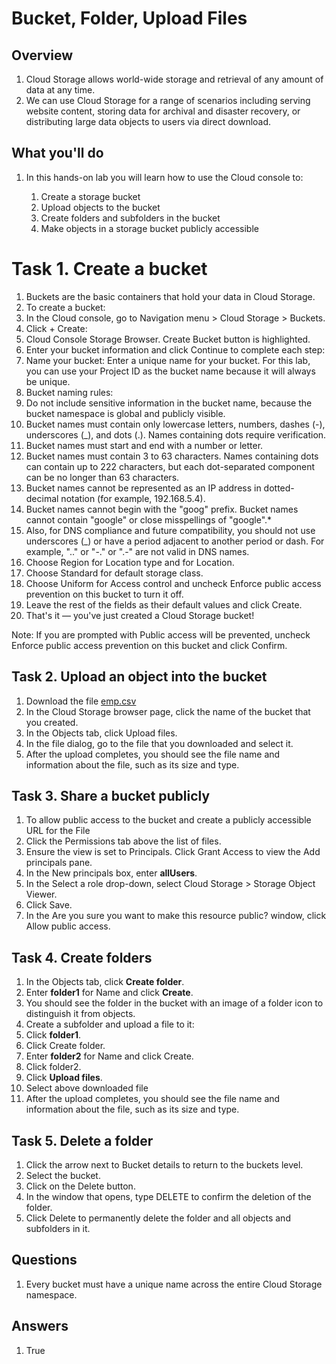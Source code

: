 # Bucket, Folder, Upload Files 

## Overview

1. Cloud Storage allows world-wide storage and retrieval of any amount of data at any time.
2. We can use Cloud Storage for a range of scenarios including serving website content, storing data for archival and disaster recovery, or distributing large data objects to users via direct download.

## What you'll do

1. In this hands-on lab you will learn how to use the Cloud console to:

    1. Create a storage bucket
    2. Upload objects to the bucket
    3. Create folders and subfolders in the bucket
    4. Make objects in a storage bucket publicly accessible

# Task 1. Create a bucket

1. Buckets are the basic containers that hold your data in Cloud Storage.
2. To create a bucket:
3. In the Cloud console, go to Navigation menu > Cloud Storage > Buckets.
4. Click + Create:
5. Cloud Console Storage Browser. Create Bucket button is highlighted.
6. Enter your bucket information and click Continue to complete each step:
7. Name your bucket: Enter a unique name for your bucket. For this lab, you can use your Project ID as the bucket name because it will always be unique.
8. Bucket naming rules:
9. Do not include sensitive information in the bucket name, because the bucket namespace is global and publicly visible.
10. Bucket names must contain only lowercase letters, numbers, dashes (-), underscores (_), and dots (.). Names containing dots require verification.
11. Bucket names must start and end with a number or letter.
12. Bucket names must contain 3 to 63 characters. Names containing dots can contain up to 222 characters, but each dot-separated component can be no longer than 63 characters.
13. Bucket names cannot be represented as an IP address in dotted-decimal notation (for example, 192.168.5.4).
14. Bucket names cannot begin with the "goog" prefix. Bucket names cannot contain "google" or close misspellings of "google".*
15. Also, for DNS compliance and future compatibility, you should not use underscores (_) or have a period adjacent to another period or dash. For example, ".." or "-." or ".-" are not valid in DNS names.
16. Choose Region for Location type and <filled in at lab start> for Location.
17. Choose Standard for default storage class.
18. Choose Uniform for Access control and uncheck Enforce public access prevention on this bucket to turn it off.
19. Leave the rest of the fields as their default values and click Create.
20. That's it — you've just created a Cloud Storage bucket!

Note: If you are prompted with Public access will be prevented, uncheck Enforce public access prevention on this bucket and click Confirm.

## Task 2. Upload an object into the bucket

1. Download the file [emp.csv](https://github.com/rritec/Azure-Cloud-Data-Engineering/blob/main/Lab%20Data/emp.csv)
2. In the Cloud Storage browser page, click the name of the bucket that you created.
3. In the Objects tab, click Upload files.
4. In the file dialog, go to the file that you downloaded and select it.
5. After the upload completes, you should see the file name and information about the file, such as its size and type.

## Task 3. Share a bucket publicly

1. To allow public access to the bucket and create a publicly accessible URL for the File
2. Click the Permissions tab above the list of files.
3. Ensure the view is set to Principals. Click Grant Access to view the Add principals pane.
4. In the New principals box, enter **allUsers**.
5. In the Select a role drop-down, select Cloud Storage > Storage Object Viewer.
6. Click Save.
7. In the Are you sure you want to make this resource public? window, click Allow public access.

## Task 4. Create folders

1. In the Objects tab, click **Create folder**.
2. Enter **folder1** for Name and click **Create**.
3. You should see the folder in the bucket with an image of a folder icon to distinguish it from objects.
4. Create a subfolder and upload a file to it:
5. Click **folder1**.
6. Click Create folder.
7. Enter **folder2** for Name and click Create.
8. Click folder2.
9. Click **Upload files**.
10. Select above downloaded file
11. After the upload completes, you should see the file name and information about the file, such as its size and type.

## Task 5. Delete a folder

1. Click the arrow next to Bucket details to return to the buckets level.
2. Select the bucket.
3. Click on the Delete button.
4. In the window that opens, type DELETE to confirm the deletion of the folder.
5. Click Delete to permanently delete the folder and all objects and subfolders in it.

## Questions

1. Every bucket must have a unique name across the entire Cloud Storage namespace.

## Answers

1. True

